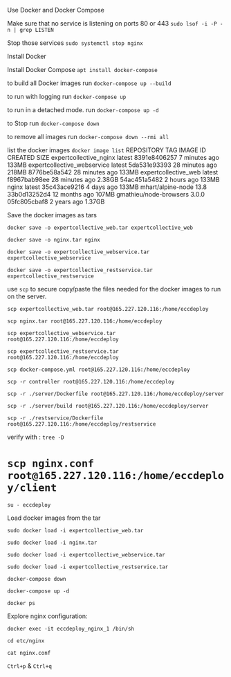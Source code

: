 Use Docker and Docker Compose

Make sure that no service is listening on ports 80 or 443
`sudo lsof -i -P -n | grep LISTEN`

Stop those services
`sudo systemctl stop nginx`

Install Docker

Install Docker Compose
`apt install docker-compose`

to build all Docker images
run `docker-compose up --build`

to run with logging
run `docker-compose up`

to run in a detached mode.
run `docker-compose up -d`

to Stop
run `docker-compose down`

to remove all images
run `docker-compose down --rmi all`

list the docker images `docker image list`
REPOSITORY TAG IMAGE ID CREATED SIZE
expertcollective_nginx latest 8391e8406257 7 minutes ago 133MB
expertcollective_webservice latest 5da531e93393 28 minutes ago 218MB
<none> <none> 8776be58a542 28 minutes ago 133MB
expertcollective_web latest f8967bab98ee 28 minutes ago 2.38GB
<none> <none> 54ac451a5482 2 hours ago 133MB
nginx latest 35c43ace9216 4 days ago 133MB
mhart/alpine-node 13.8 33b0d13252d4 12 months ago 107MB
gmathieu/node-browsers 3.0.0 05fc805cbaf8 2 years ago 1.37GB

Save the docker images as tars

`docker save -o expertcollective_web.tar expertcollective_web`

`docker save -o nginx.tar nginx`

`docker save -o expertcollective_webservice.tar expertcollective_webservice`

`docker save -o expertcollective_restservice.tar expertcollective_restservice`

use `scp` to secure copy/paste the files needed for the docker images to run on the server.

`scp expertcollective_web.tar root@165.227.120.116:/home/eccdeploy`

`scp nginx.tar root@165.227.120.116:/home/eccdeploy`

`scp expertcollective_webservice.tar root@165.227.120.116:/home/eccdeploy`

`scp expertcollective_restservice.tar root@165.227.120.116:/home/eccdeploy`

`scp docker-compose.yml root@165.227.120.116:/home/eccdeploy`

`scp -r controller root@165.227.120.116:/home/eccdeploy`

`scp -r ./server/Dockerfile root@165.227.120.116:/home/eccdeploy/server`

`scp -r ./server/build root@165.227.120.116:/home/eccdeploy/server`

`scp -r ./restservice/Dockerfile root@165.227.120.116:/home/eccdeploy/restservice`

verify with : `tree -D`

# `scp nginx.conf root@165.227.120.116:/home/eccdeploy/client`

`su - eccdeploy`

Load docker images from the tar

`sudo docker load -i expertcollective_web.tar`

`sudo docker load -i nginx.tar`

`sudo docker load -i expertcollective_webservice.tar`

`sudo docker load -i expertcollective_restservice.tar`

`docker-compose down`

`docker-compose up -d`

`docker ps`

Explore nginx configuration:

`docker exec -it eccdeploy_nginx_1 /bin/sh`

`cd etc/nginx`

`cat nginx.conf`

`Ctrl+p` & `Ctrl+q`
